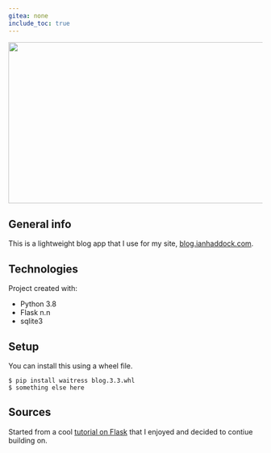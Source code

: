 ```yaml
---
gitea: none
include_toc: true
---
```


<p align="center">
  <img  width="551" height="320" src="http://gitea.ianhaddock.org/ian/blog/raw/branch/main/README_image.jpg">
</p>

## General info
This is a lightweight blog app that I use for my site, [blog.ianhaddock.com][1]. 

## Technologies
Project created with:
* Python 3.8
* Flask n.n
* sqlite3

## Setup
You can install this using a wheel file.

```
$ pip install waitress blog.3.3.whl
$ something else here
```

## Sources
Started from a cool [tutorial on Flask][1] that I enjoyed and decided to contiue building on. 


[1]: https://blog.ianhaddock.com
[2]: https://flask.palletsprojects.com/en/2.2.x/tutorial/ 
